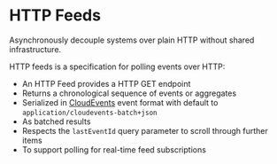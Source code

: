 HTTP Feeds
===

Asynchronously decouple systems over plain HTTP without shared infrastructure.

HTTP feeds is a specification for polling events over HTTP:

- An HTTP Feed provides a HTTP GET endpoint
- Returns a chronological sequence of events or aggregates
- Serialized in [CloudEvents](https://github.com/cloudevents/spec) event format with default to `application/cloudevents-batch+json`
- As batched results 
- Respects the `lastEventId` query parameter to scroll through further items
- To support polling for real-time feed subscriptions



